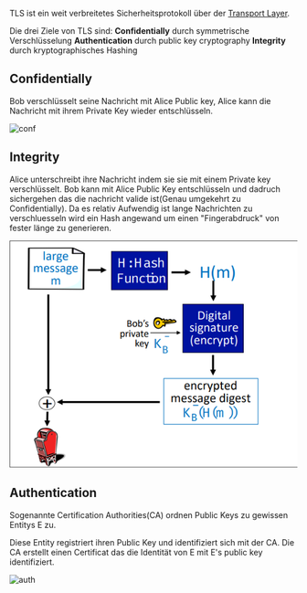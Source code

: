 TLS ist ein weit verbreitetes Sicherheitsprotokoll über der [Transport Layer](Transport%20Layer.md).

Die drei Ziele von TLS sind:
__Confidentially__ durch symmetrische Verschlüsselung
__Authentication__ durch public key cryptography
__Integrity__ durch kryptographisches Hashing

## Confidentially

Bob verschlüsselt seine Nachricht mit Alice Public key, Alice kann die Nachricht mit ihrem Private Key wieder entschlüsseln.

![conf](conf.png)
## Integrity

Alice unterschreibt ihre Nachricht indem sie sie mit einem Private key verschlüsselt. Bob kann mit Alice Public Key entschlüsseln und dadruch sichergehen das die nachricht valide ist(Genau umgekehrt zu Confidentially).
Da es relativ Aufwendig ist lange Nachrichten zu verschluesseln wird ein Hash angewand um einen "Fingerabdruck" von fester länge zu generieren.

![int](Kommunkikationssysteme/attachments/int.png)


## Authentication

Sogenannte Certification Authorities(CA) ordnen Public Keys zu gewissen Entitys E zu.

Diese Entity registriert ihren Public Key und identifiziert sich mit der CA. Die CA erstellt einen Certificat das die Identität von E mit E's public key identifiziert.

![auth](auth.png)



